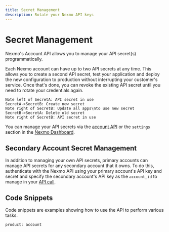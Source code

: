 ```yaml
---
title: Secret Management
description: Rotate your Nexmo API keys
---
```


# Secret Management

Nexmo's Account API allows you to manage your API secret(s) programmatically.

Each Nexmo account can have up to two API secrets at any time. This allows you to create a second API secret, test your application and deploy the new configuration to production without interrupting your customer's service. Once that's done, you can revoke the existing API secret until you need to rotate your credentials again.

```sequence_diagram
Note left of SecretA: API secret in use
SecretA->SecretB: Create new secret
Note right of SecretB: Update all apps\nto use new secret
SecretB->SecretA: Delete old secret
Note right of SecretB: API secret in use

```

You can manage your API secrets via the [account API](/api/account) or the `settings` section in the [Nexmo Dashboard](https://dashboard.nexmo.com/settings).

## Secondary Account Secret Management

In addition to managing your own API secrets, primary accounts can manage API secrets for any secondary account that it owns. To do this, authenticate with the Nexmo API using your primary account's API key and secret and specify the secondary account's API key as the `account_id` to manage in your [API call](/api/account/secret-management).

## Code Snippets

Code snippets are examples showing how to use the API to perform various tasks.

```code_snippet_list
product: account
```
